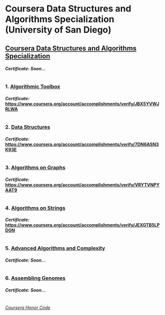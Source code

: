 # Coursera Data Structures and Algorithms Specialization (University of San Diego)


## [Coursera Data Structures and Algorithms Specialization](https://www.coursera.org/specializations/data-structures-algorithms)
####    *Certificate:* *Soon...*
#

### 1. [Algorithmic Toolbox](http://coursera.org/learn/algorithmic-toolbox/)

####    *Certificate:* https://www.coursera.org/account/accomplishments/verify/JBX5YVWJRLWA
#
### 2. [Data Structures](https://www.coursera.org/learn/data-structures)

####    *Certificate:* https://www.coursera.org/account/accomplishments/verify/7DN6ASN3K93E
#   
### 3. [Algorithms on Graphs](https://www.coursera.org/learn/algorithms-on-graphs)

####    *Certificate:* https://www.coursera.org/account/accomplishments/verify/VRYTVNPYAAT9
#   
### 4. [Algorithms on Strings](https://www.coursera.org/learn/algorithms-on-strings)

####    *Certificate:* https://www.coursera.org/account/accomplishments/verify/JEXGTB5LPDGN
#
### 5. [Advanced Algorithms and Complexity](https://www.coursera.org/learn/advanced-algorithms-and-complexity)

####    *Certificate:* *Soon...*
#
### 6. [Assembling Genomes](https://www.coursera.org/learn/assembling-genomes)

####    *Certificate:* *Soon...*
#


[*Coursera Honor Code*](https://www.coursera.support/s/article/209818863-Coursera-Honor-Code?language=en_US)
